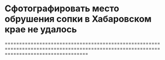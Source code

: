 Сфотографировать место обрушения сопки в Хабаровском крае не удалось
====================================================================
=========================================================================================================================================

